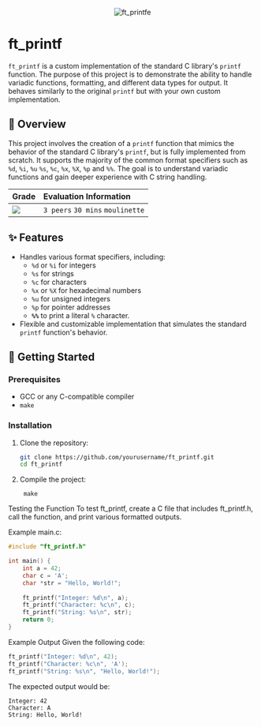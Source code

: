 <div align="center">

  ![ft_printfe](https://github.com/user-attachments/assets/90a517ec-deb4-447d-ae18-f39157b4c1b1)
</div>


# ft_printf

`ft_printf` is a custom implementation of the standard C library's `printf` function. The purpose of this project is to demonstrate the ability to handle variadic functions, formatting, and different data types for output. It behaves similarly to the original `printf` but with your own custom implementation.

## 📝 Overview

This project involves the creation of a `printf` function that mimics the behavior of the standard C library's `printf`, but is fully implemented from scratch. It supports the majority of the common format specifiers such as `%d`, `%i`, `%u` `%s`, `%c`, `%x`, `%X`, `%p` and `%%`. The goal is to understand variadic functions and gain deeper experience with C string handling.

<div align="center">
  
| Grade                                                             | Evaluation Information           |
| :---------------------------------------------------------------- | :------------------------------- |
| <img src="https://img.shields.io/badge/100%20%2F%20100%20%E2%98%85-sucess"/>  | `3 peers` `30 mins` `moulinette` |
</div>

## ✨ Features

- Handles various format specifiers, including:
  - `%d` or `%i` for integers
  - `%s` for strings
  - `%c` for characters
  - `%x` or `%X` for hexadecimal numbers
  - `%u` for unsigned integers
  - `%p` for pointer addresses
  - **`%%`** to print a literal `%` character.
- Flexible and customizable implementation that simulates the standard `printf` function's behavior.

## 🚀 Getting Started

### Prerequisites

- GCC or any C-compatible compiler
- `make`

### Installation

1. Clone the repository:
   ```bash
   git clone https://github.com/yourusername/ft_printf.git
   cd ft_printf
2. Compile the project:

        make
Testing the Function
To test ft_printf, create a C file that includes ft_printf.h, call the function, and print various formatted outputs.

Example main.c:

```c
#include "ft_printf.h"

int main() {
    int a = 42;
    char c = 'A';
    char *str = "Hello, World!";
    
    ft_printf("Integer: %d\n", a);
    ft_printf("Character: %c\n", c);
    ft_printf("String: %s\n", str);
    return 0;
}
```
Example Output
Given the following code:

```c
ft_printf("Integer: %d\n", 42);
ft_printf("Character: %c\n", 'A');
ft_printf("String: %s\n", "Hello, World!");
```
The expected output would be:

```
Integer: 42
Character: A
String: Hello, World!
```
